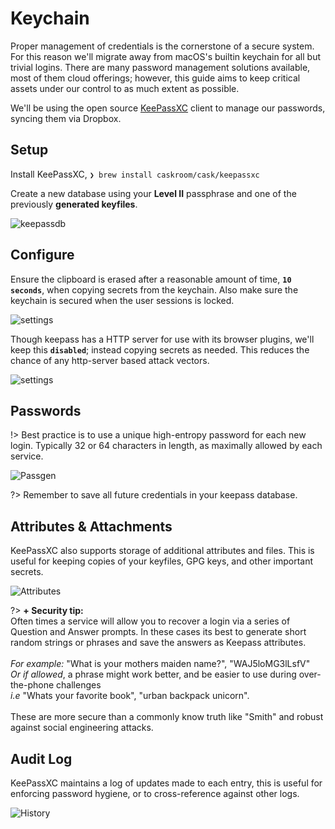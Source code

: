 
Keychain
=========

Proper management of credentials is the cornerstone of a secure system. For this reason we'll migrate away from macOS's builtin keychain for all but trivial logins. There are many password management solutions available, most of them cloud offerings; however, this guide aims to keep critical assets under our control to as much extent as possible.

We'll be using the open source [KeePassXC](https://keepassxc.org/) client to manage our passwords, syncing them via Dropbox.


Setup
------

Install KeePassXC, `❯ brew install caskroom/cask/keepassxc`

Create a new database using your **Level II** passphrase and one of the previously **generated keyfiles**.

![keepassdb](images/keepass-db.png)


Configure
---------

Ensure the clipboard is erased after a reasonable amount of time, **`10 seconds`**, when copying secrets from the keychain. Also make sure the keychain is secured when the user sessions is locked.

![settings](images/keepass-settings.png)

Though keepass has a HTTP server for use with its browser plugins, we'll keep this **`disabled`**; instead copying secrets as needed. This reduces the chance of any http-server based attack vectors.

![settings](images/keepass-server.png)


Passwords
----------

!> Best practice is to use a unique high-entropy password for each new login. Typically 32 or 64 characters in length, as maximally allowed by each service.

![Passgen](images/keepass-gen.png)

?> Remember to save all future credentials in your keepass database.


Attributes & Attachments
------------------------

KeePassXC also supports storage of additional attributes and files. This is useful for keeping copies of your keyfiles, GPG keys, and other important secrets. 

![Attributes](images/keepass-attrs.png)

?> <i class="fas fa-lock"></i>**+ Security tip:**  
Often times a service will allow you to recover a login via a series of Question and Answer prompts. In these cases its best to generate short random strings or phrases and save the answers as Keepass attributes.<br><br>
_For example:_ "What is your mothers maiden name?", "WAJ5loMG3lLsfV"  
_Or if allowed_, a phrase might work better, and be easier to use during over-the-phone challenges  
_i.e_ "Whats your favorite book", "urban backpack unicorn".<br><br>
These are more secure than a commonly know truth like "Smith" and robust against social engineering attacks.


Audit Log
---------

KeePassXC maintains a log of updates made to each entry, this is useful for enforcing password hygiene, or to cross-reference against other logs.

![History](images/keepass-history.png)

